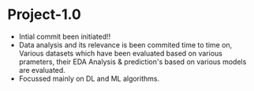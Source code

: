 # Project-1.0
<ul>
    <li>Intial commit been initiated!! </li>
    <li>Data analysis and its relevance is been commited time to time on, Various datasets which have been evaluated based on various prameters, their EDA Analysis & prediction's based on various models are evaluated.</li>
    <li>Focussed mainly on DL and ML algorithms.</li>
</ul>
